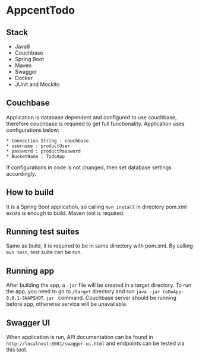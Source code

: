 # AppcentTodo

## Stack
* Java8
* Couchbase
* Spring Boot
* Maven
* Swagger
* Docker
* JUnit and Mockito

## Couchbase

Application is database dependent and configured to use couchbase, therefore couchbase is required to get full functionality. Application uses configurations below:
``` 
* Connection String : couchbase
* username : productUser
* password : productPassword
* BucketName : TodoApp
```
If configurations in code is not changed, then set database settings accordingly.

## How to build

It is a Spring Boot application, so calling ```mvn install``` in directory pom.xml exists is enough to build. Maven tool is required.

## Running test suites

Same as build, it is required to be in same directory with pom.xml. By calling ```mvn test```, test suite can be run.

## Running app

After building the app, a ```.jar``` file will be created in a target directory. To run the app, you need to go to ```/target``` directory  and run ```java -jar toDoApp-0.0.1-SNAPSHOT.jar ``` command. Couchbase server should be running before app, otherwise service will be unavailable.

## Swagger UI

When application is run, API documentation can be found in ```http://localhost:8081/swagger-ui.html``` and endpoints can be tested via this tool.


